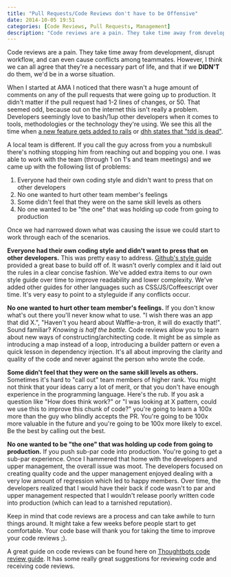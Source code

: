 ```yaml
---
title: "Pull Requests/Code Reviews don't have to be Offensive"
date: 2014-10-05 19:51
categories: [Code Reviews, Pull Requests, Management]
description: "Code reviews are a pain. They take time away from development, disrupt workflow, and can even cause conflicts among teammates."
---
```


Code reviews are a pain. They take time away from development, disrupt workflow, and can even cause conflicts among teammates.
 However, I think we can all agree that they're a necessary part of life, and that if we **DIDN'T** do them, we'd
 be in a worse situation.

When I started at AMA I noticed that there wasn't a huge amount of comments on any of the pull requests that were going up
 to production. It didn't matter if the pull request had 1-2 lines of changes, or 50. That seemed odd, because
 out on the internet this isn't really a problem. Developers seemingly love to bash/1up other developers when it comes to
 tools, methodologies or the technology they're using. We see this all the time when [a new feature gets added to rails](https://github.com/rails/rails/compare/9333ca7...23aa7da)
 or [dhh states that "tdd is dead"](http://david.heinemeierhansson.com/2014/tdd-is-dead-long-live-testing.html).

A local team is different. If you call the guy across from you a numbskull there's nothing stopping him from reaching
 out and bopping you one. I was able to work with the team (through 1 on 1's and team meetings) and we came up with
 the following list of problems:

1. Everyone had their own coding style and didn't want to press that on other developers
2. No one wanted to hurt other team member's feelings
3. Some didn't feel that they were on the same skill levels as others
4. No one wanted to be "the one" that was holding up code from going to production

Once we had narrowed down what was causing the issue we could start to work through each of the scenarios.

**Everyone had their own coding style and didn't want to press that on other developers.**
 This was pretty easy to address. [Github's style guide](https://github.com/styleguide/ruby) provided a great base
 to build off of. It wasn't overly complex and it laid out the rules in a clear concise fashion. We've added extra items
 to our own style guide over time to improve readability and lower complexity. We've added other guides for other languages
 such as CSS/JS/Coffeescript over time. It's very easy to point to a styleguide if any conflicts occur.

**No one wanted to hurt other team member's feelings.**
 If you don't know what's out there you'll never know what to use. "I wish there was an app that did X.", "Haven't you heard about Waffle-a-tron,
 it will do exactly that!". Sound familiar? _Knowing is half the battle._
 Code reviews allow you to learn about new ways of constructing/architecting code.
 It might be as simple as introducing a map instead of a loop, introducing a builder pattern or even a quick lesson in dependency injection.
 It's all about improving the clarity and quality of the code and never against the person who wrote the code.

**Some didn't feel that they were on the same skill levels as others.**
 Sometimes it's hard to "call out" team members of higher rank. You might not think that your ideas carry a lot of merit,
 or that you don't have enough experience in the programming language. Here's the rub. If you ask a question like
 "How does think work?" or "I was looking at X pattern, could we use this to improve this chunk of code?" you're going to learn a
 100x more than the guy who blindly accepts the PR. You're going to be 100x more valuable in the future and you're going to be 100x
 more likely to excel. Be the best by calling out the best.

**No one wanted to be "the one" that was holding up code from going to production.**
 If you push sub-par code into production. You're going to get a sub-par experience. Once I hammered that home with
 the developers and upper management, the overall issue was moot. The developers focused on creating quality code
 and the upper management enjoyed dealing with a very low amount of regression which led to happy members.
 Over time, the developers realized that I would have their back if code wasn't to par and upper management
 respected that I wouldn't release poorly written code into production (which can lead to a tarnished reputation).

Keep in mind that code reviews are a process and can take awhile to turn things around. It might take a few weeks
 before people start to get comfortable. Your code base will thank you for taking the time to improve your code reviews ;).

A great guide on code reviews can be found here on [Thoughtbots code review guide](https://github.com/thoughtbot/guides/tree/master/code-review).
 It has some really great suggestions for reviewing code and receiving code reviews.

